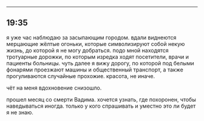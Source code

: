 ***
19:35
---
я уже час наблюдаю за засыпающим городом. вдали виднеются мерцающие жёлтые огоньки, которые символизируют собой некую жизнь, до которой я не могу добраться. подо мной находятся тротуарные дорожки, по которым изредка ходят посетители, врачи и пациенты больницы. чуть далее я вижу дорогу, по которой под белыми фонарями проезжают машины и общественный транспорт, а также прогуливаются случайные прохожие. красота, не иначе.

чёт на меня вдохновение снизошло.

прошел месяц со смерти Вадима. хочется узнать, где похоронен, чтобы наведываться иногда. только у кого спрашивать и уместно это ли будет я не знаю.
